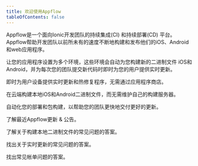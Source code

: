 ```yaml
---
title: 欢迎使用Appflow
tableOfContents: false
---
```


Appflow是一个面向Ionic开发团队的持续集成(CI) 和持续部署(CD) 平台。 Appflow帮助开发团队以前所未有的速度不断地构建和发布他们的iOS、Android和web应用程序。

<docs-cards class="static-width"> <docs-card header="Quickstart" href="/appflow/quickstart/connect" img="/assets/icons/guide-quickstart.png">

让您的应用程序设置为多个环境，这些环境会自动为您构建新的二进制文件 iOS和Android，并为每次您的团队提交新代码时即时为您的用户提供实时更新。</docs-card>

<docs-card header="Deploy" href="/appflow/deploy/intro" icon="/assets/icons/guide-deploy-icon.png">

即时为用户设备提供实时更新和热修复程序，无需通过应用程序商店。</docs-card>

<docs-card header="Package" href="/appflow/package/intro" icon="/assets/icons/guide-package-icon.png">

在云端构建本地iOS和Android二进制文件，而无需维护自己的构建服务器。</docs-card>

<docs-card header="Automate" href="/appflow/automation/intro" icon="/assets/icons/guide-automate-icon.png">

自动化您的部署和包构建，以帮助您的团队更快地交付更好的更新。</docs-card>

<docs-card header="News & Updates" href="https://ionic.zendesk.com/hc/en-us/categories/360000410554-Announcements" icon="/assets/icons/guide-news-icon.png">

了解最近Appflow更新 & 公告。</docs-card>

<docs-card header="Package FAQ" href="https://ionic.zendesk.com/hc/en-us/categories/360000410494-Package" icon="/assets/icons/guide-faq-icon.png">

了解关于构建本地二进制文件的常见问题的答案。</docs-card>

<docs-card header="Deploy FAQ" href="https://ionic.zendesk.com/hc/en-us/categories/360000409113-Deploy" icon="/assets/icons/guide-faq-icon.png">

找出关于实时更新的常见问题的答案。</docs-card>

<docs-card header="Billing FAQ" href="https://ionic.zendesk.com/hc/en-us/categories/360000410574-Billing-Support" icon="/assets/icons/guide-faq-icon.png">

找出常见帐单问题的答案。</docs-card> </docs-cards>
